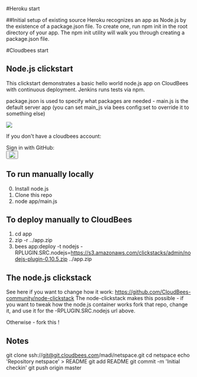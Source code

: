 #Heroku start

##Initial setup of existing source
Heroku recognizes an app as Node.js by the existence of a package.json file. To create one, run npm init in the root directory of your app. The npm init utility will walk you through creating a package.json file. 





#Cloudbees start
##  Node.js clickstart

This clickstart demonstrates a basic hello world node.js app on CloudBees with continuous deployment.
Jenkins runs tests via npm. 

package.json is used to specify what packages are needed - main.js is the default server app
(you can set main_js via bees config:set to override it to something else)

<a href="https://grandcentral.cloudbees.com/?CB_clickstart=https://raw.github.com/CloudBees-community/nodejs-clickstart/master/clickstart.json"><img src="https://d3ko533tu1ozfq.cloudfront.net/clickstart/deployInstantly.png"/></a>


If you don't have a cloudbees account:
  <div>Sign in with GitHub:<div><button onClick="javascript:window.location='https://grandcentral.cloudbees.com/authenticate/start?provider=github&login_redirect=/';"><img src="https://grandcentral.cloudbees.com/images/github-icon_40.png" /></button>




## To run manually locally


0. Install node.js
1. Clone this repo
2. node app/main.js

## To deploy manually to CloudBees

1. cd app
2. zip -r ../app.zip
3. bees app:deploy -t nodejs -RPLUGIN.SRC.nodejs=https://s3.amazonaws.com/clickstacks/admin/nodejs-plugin-0.10.5.zip ../app.zip


## The node.js clickstack
See here if you want to change how it work: https://github.com/CloudBees-community/node-clickstack
The node-clickstack makes this possible - if you want to tweak how the node.js container works
fork that repo, change it, and use it for the -RPLUGIN.SRC.nodejs url above.

Otherwise - fork this ! 

## Notes
git clone ssh://git@git.cloudbees.com/madi/netspace.git
cd netspace
echo 'Repository netspace' > README
git add README
git commit -m 'Initial checkin'
git push origin master


